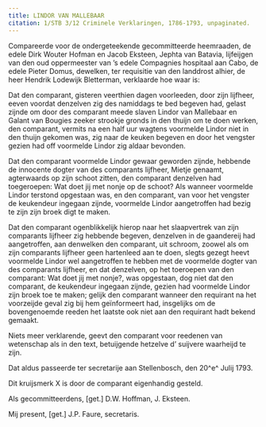 ```yaml
---
title: LINDOR VAN MALLEBAAR
citation: 1/STB 3/12 Criminele Verklaringen, 1786-1793, unpaginated.
---
```


Compareerde voor de ondergeteekende gecommitteerde heemraaden, de edele Dirk Wouter Hofman en Jacob Eksteen, Jephta van Batavia, lijfeijgen van den oud oppermeester van ’s edele Compagnies hospitaal aan Cabo, de edele Pieter Domus, dewelken, ter requisitie van den landdrost alhier, de heer Hendrik Lodewijk Bletterman, verklaarde hoe waar is:

Dat den comparant, gisteren veerthien dagen voorleeden, door zijn lijfheer, eeven voordat denzelven zig des namiddags te bed begeven had, gelast zijnde om door des comparant meede slaven Lindor van Mallebaar en Galant van Bougies zeeker strookje gronds in den thuijn om te doen werken, den comparant, vermits na een half uur wagtens voormelde Lindor niet in den thuijn gekomen was, zig naar de keuken begeven en door het vengster gezien had off voormelde Lindor zig aldaar bevonden.

Dat den comparant voormelde Lindor gewaar geworden zijnde, hebbende de innocente dogter van des comparants lijfheer, Mietje genaamt, agterwaards op zijn schoot zitten, den comparant denzelven had toegeroepen: Wat doet jij met nonje op de schoot? Als wanneer voormelde Lindor terstond opgestaan was, en den comparant, van voor het vengster de keukendeur ingegaan zijnde, voormelde Lindor aangetroffen had bezig te zijn zijn broek digt te maken.

Dat den comparant ogenblikkelijk hierop naar het slaapvertrek van zijn comparants lijfheer zig hebbende begeven, denzelven in de gaandereij had aangetroffen, aan denwelken den comparant, uit schroom, zoowel als om zijn comparants lijfheer geen hartenleed aan te doen, slegts gezegt heevt voormelde Lindor wel aangetroffen te hebben met de voormelde dogter van des comparants lijfheer, en dat denzelven, op het toeroepen van den comparant: Wat doet jij met nonje?, was opgestaan, dog niet dat den comparant, de keukendeur ingegaan zijnde, gezien had voormelde Lindor zijn broek toe te maken; gelijk den comparant wanneer den requirant na het voorzeijde geval zig bij hem geïnformeert had, insgelijks om de bovengenoemde reeden het laatste ook niet aan den requirant hadt bekend gemaakt.

Niets meer verklarende, geevt den comparant voor reedenen van wetenschap als in den text, betuijgende hetzelve d’ suijvere waarheijd te zijn.

Dat aldus passeerde ter secretarije aan Stellenbosch, den 20^e^ Julij 1793.

Dit kruijsmerk X is door de comparant eigenhandig gesteld.

Als gecommitteerdens, \[get.\] D.W. Hoffman, J. Eksteen.

Mij present, \[get.\] J.P. Faure, secretaris.